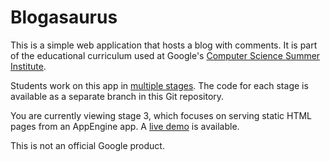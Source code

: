 # Blogasaurus

This is a simple web application that hosts a blog with comments. It is part of
the educational curriculum used at Google's [Computer Science Summer
Institute](https://edu.google.com/resources/programs/computer-science-summer-institute/).

Students work on this app in [multiple stages](INSTRUCTIONS.md). The code for
each stage is available as a separate branch in this Git repository.

You are currently viewing stage 3, which focuses on serving static HTML pages
from an AppEngine app. A [live
demo](https://google.github.io/cssi-blogasaurus/stage-3/index.html) is
available.

This is not an official Google product.
